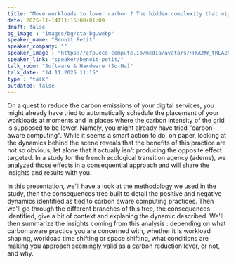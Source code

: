 ```yaml
---
title: "Move workloads to lower carbon ? The hidden complexity that might hinder your carbon-aware efforts 🇬🇧"
date: 2025-11-14T11:15:00+01:00
draft: false
bg_image : "images/bg/cta-bg.webp"
speaker_name: "Benoit Petit"
speaker_company: ""
speaker_image : "https://cfp.eco-compute.io/media/avatars/HHGCMW_tRLA2Xz.jpeg"
speaker_link: "speaker/benoit-petit/"
talk_room: "Software & Hardware (So-Ha)"
talk_date: "14.11.2025 11:15"
type : "talk"
outdated: false
---
```


On a quest to reduce the carbon emissions of your digital services, you might already have tried to automatically schedule the placement of your workloads at moments and in places where the carbon intensity of the grid is supposed to be lower. Namely, you might already have tried "carbon-aware computing". While it seems a smart action to do, on paper, looking at the dynamics behind the scene reveals that the benefits of this practice are not so obvious, let alone that it actually isn't producing the opposite effect targeted. In a study for the french ecological transition agency (ademe), we analyzed those effects in a consequential approach and will share the insights and results with you.

In this presentation, we'll have a look at the methodology we used in the study, then the consequences tree built to detail the positive and negative dynamics identified as tied to carbon aware computing practices.
Then we'll go through the different branches of this tree, the consequences identified, give a bit of context and explaning the dynamic described.
We'll then summarize the insights coming from this analysis : depending on what carbon aware practice you are concerned with, whether it is workload shaping, workload time shifting or space shifting, what conditions are making you approach seemingly valid as a carbon reduction lever, or not, and why.
